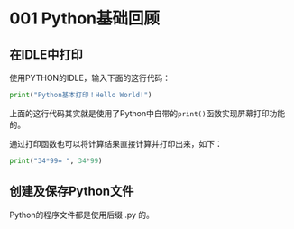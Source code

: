 # 001 Python基础回顾

## 在IDLE中打印

使用PYTHON的IDLE，输入下面的这行代码：

```python
print("Python基本打印！Hello World!")
```

上面的这行代码其实就是使用了Python中自带的`print()`函数实现屏幕打印功能的。

通过打印函数也可以将计算结果直接计算并打印出来，如下：

```python
print("34*99= ", 34*99)
```

## 创建及保存Python文件

Python的程序文件都是使用后缀 .py 的。


